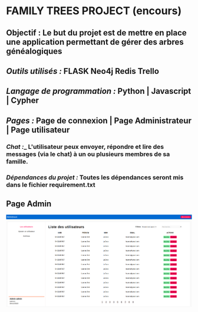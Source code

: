 # FAMILY TREES PROJECT (encours)


## __**Objectif :**__ Le but du projet est de mettre en place une application permettant de gérer des arbres généalogiques

## *Outils utilisés :* **FLASK**  **Neo4j** **Redis** **Trello**

## *Langage de programmation :* Python |  Javascript  |  Cypher

## *Pages :* Page de connexion |  Page Administrateur  |  Page utilisateur

### _**Chat :**__ L'utilisateur peux envoyer, répondre et lire des messages (via le chat) à un ou plusieurs membres de sa famille.

### *Dépendances du projet :* Toutes les dépendances seront mis dans le fichier requirement.txt


## **Page Admin**

![Capture d'écran de la page Admin](./static/images/admin.png)